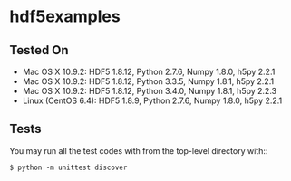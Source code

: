 hdf5examples
============

Tested On
---------
* Mac OS X 10.9.2: HDF5 1.8.12, Python 2.7.6, Numpy 1.8.0, h5py 2.2.1
* Mac OS X 10.9.2: HDF5 1.8.12, Python 3.3.5, Numpy 1.8.1, h5py 2.2.1
* Mac OS X 10.9.2: HDF5 1.8.12, Python 3.4.0, Numpy 1.8.1, h5py 2.2.3
* Linux (CentOS 6.4): HDF5 1.8.9, Python 2.7.6, Numpy 1.8.0, h5py 2.2.1

Tests
-----

You may run all the test codes with from the top-level directory with::

    $ python -m unittest discover
